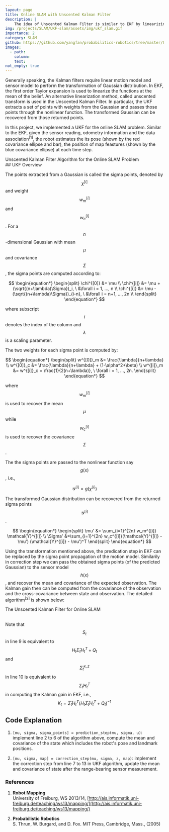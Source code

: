 ```yaml
---
layout: page
title: Online SLAM with Unscented Kalman Filter 
description: |
    The idea of Unscented Kalman Filter is similar to EKF by linearizing the transformation of a Gaussian. UKF performs a stochastic linearization through the use of a weighted statistical linear regression process. This project impelements an UKF SLAM system. 
img: /projects/SLAM/UKF-slam/assets/img/ukf_slam.gif
importance: 2
category: SLAM
github: https://github.com/yangfan/probabilitics-robotics/tree/master/UKF_SLAM
images:
  - path: 
    column: 
    text: 
not_empty: true
---
```


Generally speaking, the Kalman filters require linear motion model and sensor model to perform the transformation of Gaussian distribution. In EKF, the first order Taylor expansion is used to linearize the functions at the mean of the belief. An alternative linearization method, called unscented transform is used in the Unscented Kalman Filter. In particular, the UKF extracts a set of points with weights from the Gaussian and passes those points through the nonlinear function. The transformed Gaussian can be recovered from those returned points. 

In this project, we implemented a UKF for the online SLAM problem. Similar to the EKF, given the sensor reading, odometry information and the data association<sup>[1]</sup>, the robot estimates the its pose (shown by the red covariance ellipse and bar), the position of map feastures (shown by the blue covariance ellipse) at each time step.
  <div class="row justify-content-center">
      <div class="col">
        <div class="w-50 mx-auto" style="background-color: white;">
            <img class="img-fluid" src="{{ 'projects/SLAM/UKF-slam/assets/img/ukf_slam.gif' | relative_url }}" alt=""/>
        </div>
      </div>
  </div>
  <div class="caption">
  Unscented Kalman Filter Algorithm for the Online SLAM Problem
  </div>
## UKF Overview

The points extracted from a Gaussian is called the sigma points, denoted by $$\chi^{[i]}$$ and weight $$w_m^{[i]}$$ and $$w_c^{[i]}$$. For a $$n$$-dimensional Gaussian with mean $$\mu$$ and covariance $$\Sigma$$, the sigma points are computed according to:

$$
\begin{equation*}
\begin{split}
\chi^{[0]} &= \mu \\
\chi^{[i]} &= \mu + (\sqrt{(n+\lambda)\Sigma})_i, \ &\forall i = 1, ..., n \\
\chi^{[i]} &= \mu - (\sqrt{(n+\lambda)\Sigma})_{i-n}, \ &\forall i = n+1, ..., 2n \\
\end{split}
\end{equation*}
$$

where subscript $$i$$ denotes the index of the column and $$\lambda$$ is a scaling parameter.

The two weights for each sigma point is computed by:

$$
\begin{equation*}
\begin{split}
w^{[0]}_m &= \frac{\lambda}{n+\lambda} \\
w^{[0]}_c &= \frac{\lambda}{n+\lambda} + (1-\alpha^2+\beta) \\
w^{[i]}_m &= w^{[i]}_c = \frac{1}{2(n+\lambda)}, \ \forall i = 1, ..., 2n.
\end{split}
\end{equation*}
$$

where $$w^{[i]}_m$$ is used to recover the mean $$\mu$$ while $$w^{[i]}_c$$ is used to recover the covariance $$\Sigma$$.

The the sigma points are passed to the nonlinear function say $$g(x)$$, i.e.,

$$
\mathcal{Y}^{[i]} = g(\chi^{[i]})
$$

The transformed Gaussian distribution can be recovered from the returned sigma points $$\mathcal{Y}^{[i]}$$.

$$
\begin{equation*}
\begin{split}
\mu' &= \sum_{i=1}^{2n} w_m^{[i]} \mathcal{Y}^{[i]} \\
\Sigma' &=\sum_{i=1}^{2n} w_c^{[i]}(\mathcal{Y}^{[i]} - \mu') (\mathcal{Y}^{[i]} - \mu')^T
\end{split}
\end{equation*}
$$

Using the transformation mentioned above, the predication step in EKF can be replaced by the sigma point propagation of the motion model. Similarily in correction step we can pass the obtained sigma points (of the predicted Gaussian) to the sensor model $$h(x)$$, and recover the mean and covariance of the expected observation. The Kalman gain then can be computed from the covariance of the observation and the cross-covariance between state and observation. The detailed algorithm<sup>[2]</sup> is shown below:
<div class="row justify-content-center">
    <div class="col">
        <div class="w-50 mx-auto" style="background-color: white;">
            <img class="img-fluid" src="{{ 'projects/SLAM/UKF-slam/assets/img/ukf-slam.png'| relative_url }}" alt=""/>
        </div>
    </div>
</div>
<div class="caption">
The Unscented Kalman Filter for Online SLAM 
</div>
<br/>

Note that $$S_t$$ in line 9 is equivalent to 
$$H_t \bar{\Sigma}_t H_t^T + Q_t$$ 
and 
$$\bar{\Sigma}_t^{x,z}$$ in line 10 is equivalent to 
$$\bar{\Sigma}_t H_t^T$$ in computing the Kalman gain in EKF, i.e.,
$$K_t = \bar{\Sigma}_t H_t^T (H_t \bar{\Sigma}_t H_t^T + Q_t)^{-1}$$

## Code Explanation

1. `[mu, sigma, sigma_points] = prediction_step(mu, sigma, u)`: implement line 2 to 6 of the algorithm above, compute the mean and covariance of the state which includes the robot's pose and landmark positions. 

2. `[mu, sigma, map] = correction_step(mu, sigma, z, map)`: implement the correction step from line 7 to 13 in UKF algorithm, update the mean and covariance of state after the range-bearing sensor measurement.

### References

1. **Robot Mapping**  
   University of Freiburg, WS 2013/14, [http://ais.informatik.uni-freiburg.de/teaching/ws13/mapping/](http://ais.informatik.uni-freiburg.de/teaching/ws13/mapping/)

2. **Probabilistic Robotics**  
   S. Thrun, W. Burgard, and D. Fox. MIT Press, Cambridge, Mass., (2005)
